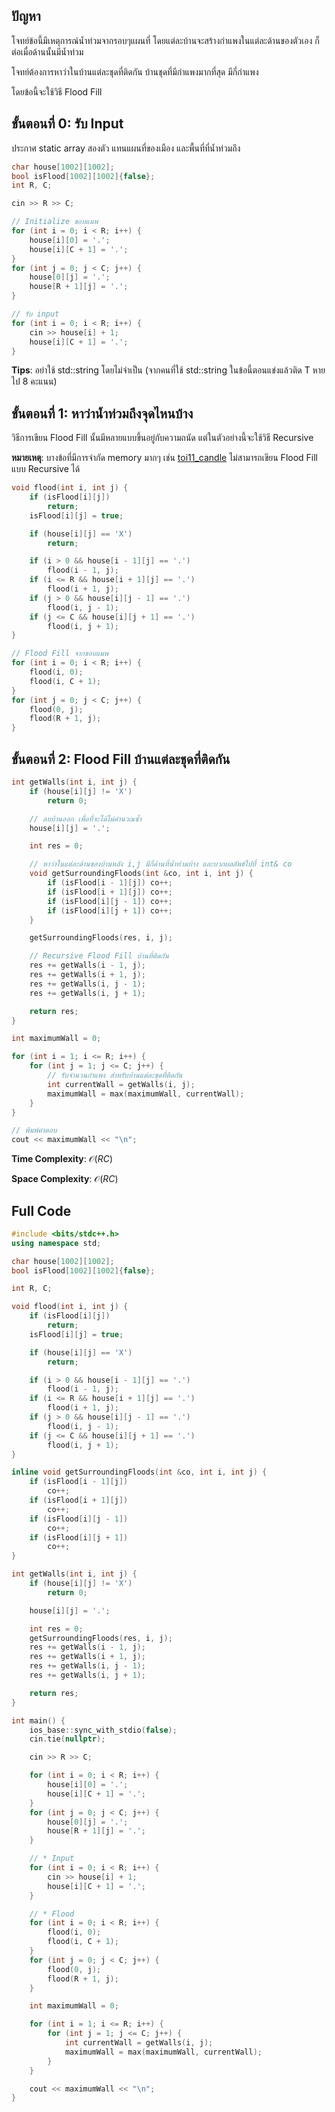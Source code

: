 ## ปัญหา

โจทย์ข้อนี้มีเหตุการณ์น้ำท่วมจากรอบๆแผนที่ โดยแต่ละบ้านจะสร้างกำแพงในแต่ละด้านของตัวเอง ก็ต่อเมื่อด้านนั้นมีน้ำท่วม

โจทย์ต้องการหาว่าในบ้านแต่ละชุดที่ติดกัน บ้านชุดที่มีกำแพงมากที่สุด มีกี่กำแพง

โดยข้อนี้จะใช้วิธี Flood Fill

## ขั้นตอนที่ 0: รับ Input

ประกาศ static array สองตัว แทนแผนที่ของเมือง และพื้นที่ที่น้ำท่วมถึง

```cpp
char house[1002][1002];
bool isFlood[1002][1002]{false};
int R, C;

cin >> R >> C;

// Initialize ขอบแมพ
for (int i = 0; i < R; i++) {
    house[i][0] = '.';
    house[i][C + 1] = '.';
}
for (int j = 0; j < C; j++) {
    house[0][j] = '.';
    house[R + 1][j] = '.';
}

// รับ input
for (int i = 0; i < R; i++) {
    cin >> house[i] + 1;
    house[i][C + 1] = '.';
}
```

**Tips**: อย่าใช้ std::string โดยไม่จำเป็น (จากคนที่ใช้ std::string ในข้อนี้ตอนแข่งแล้วติด T หายไป 8 คะแนน)

## ขั้นตอนที่ 1: หาว่าน้ำท่วมถึงจุดไหนบ้าง

วิธีการเขียน Flood Fill นั้นมีหลายแบบขึ้นอยู่กับความถนัด แต่ในตัวอย่างนี้จะใช้วิธี Recursive

**หมายเหตุ**: บางข้อที่มีการจำกัด memory มากๆ เช่น [toi11_candle](https://beta.programming.in.th/tasks/toi11_candle)
ไม่สามารถเขียน Flood Fill แบบ Recursive ได้

```cpp
void flood(int i, int j) {
    if (isFlood[i][j])
        return;
    isFlood[i][j] = true;

    if (house[i][j] == 'X')
        return;

    if (i > 0 && house[i - 1][j] == '.')
        flood(i - 1, j);
    if (i <= R && house[i + 1][j] == '.')
        flood(i + 1, j);
    if (j > 0 && house[i][j - 1] == '.')
        flood(i, j - 1);
    if (j <= C && house[i][j + 1] == '.')
        flood(i, j + 1);
}

// Flood Fill จากขอบแมพ
for (int i = 0; i < R; i++) {
    flood(i, 0);
    flood(i, C + 1);
}
for (int j = 0; j < C; j++) {
    flood(0, j);
    flood(R + 1, j);
}
```

## ขั้นตอนที่ 2: Flood Fill บ้านแต่ละชุดที่ติดกัน

```cpp
int getWalls(int i, int j) {
    if (house[i][j] != 'X')
        return 0;

    // ลบบ้านออก เพื่อที่จะได้ไม่คำนวณซ้ำ
    house[i][j] = '.';

    int res = 0;

    // หาว่าในแต่ละด้านของบ้านหลัง i,j มีกี่ด้านที่น้ำท่วมบ้าง และบวกผลลัพธ์ไปที่ int& co
    void getSurroundingFloods(int &co, int i, int j) {
        if (isFlood[i - 1][j]) co++;
        if (isFlood[i + 1][j]) co++;
        if (isFlood[i][j - 1]) co++;
        if (isFlood[i][j + 1]) co++;
    }

    getSurroundingFloods(res, i, j);

    // Recursive Flood Fill บ้านที่ติดกัน
    res += getWalls(i - 1, j);
    res += getWalls(i + 1, j);
    res += getWalls(i, j - 1);
    res += getWalls(i, j + 1);

    return res;
}

int maximumWall = 0;

for (int i = 1; i <= R; i++) {
    for (int j = 1; j <= C; j++) {
        // รับจำนวนกำแพง สำหรับบ้านแต่ละชุดที่ติดกัน
        int currentWall = getWalls(i, j);
        maximumWall = max(maximumWall, currentWall);
    }
}

// พิมพ์คำตอบ
cout << maximumWall << "\n";
```

**Time Complexity**: $\mathcal{O}(RC)$

**Space Complexity**: $\mathcal{O}(RC)$

## Full Code

```cpp
#include <bits/stdc++.h>
using namespace std;

char house[1002][1002];
bool isFlood[1002][1002]{false};

int R, C;

void flood(int i, int j) {
    if (isFlood[i][j])
        return;
    isFlood[i][j] = true;

    if (house[i][j] == 'X')
        return;

    if (i > 0 && house[i - 1][j] == '.')
        flood(i - 1, j);
    if (i <= R && house[i + 1][j] == '.')
        flood(i + 1, j);
    if (j > 0 && house[i][j - 1] == '.')
        flood(i, j - 1);
    if (j <= C && house[i][j + 1] == '.')
        flood(i, j + 1);
}

inline void getSurroundingFloods(int &co, int i, int j) {
    if (isFlood[i - 1][j])
        co++;
    if (isFlood[i + 1][j])
        co++;
    if (isFlood[i][j - 1])
        co++;
    if (isFlood[i][j + 1])
        co++;
}

int getWalls(int i, int j) {
    if (house[i][j] != 'X')
        return 0;

    house[i][j] = '.';

    int res = 0;
    getSurroundingFloods(res, i, j);
    res += getWalls(i - 1, j);
    res += getWalls(i + 1, j);
    res += getWalls(i, j - 1);
    res += getWalls(i, j + 1);

    return res;
}

int main() {
    ios_base::sync_with_stdio(false);
    cin.tie(nullptr);

    cin >> R >> C;

    for (int i = 0; i < R; i++) {
        house[i][0] = '.';
        house[i][C + 1] = '.';
    }
    for (int j = 0; j < C; j++) {
        house[0][j] = '.';
        house[R + 1][j] = '.';
    }

    // * Input
    for (int i = 0; i < R; i++) {
        cin >> house[i] + 1;
        house[i][C + 1] = '.';
    }

    // * Flood
    for (int i = 0; i < R; i++) {
        flood(i, 0);
        flood(i, C + 1);
    }
    for (int j = 0; j < C; j++) {
        flood(0, j);
        flood(R + 1, j);
    }

    int maximumWall = 0;

    for (int i = 1; i <= R; i++) {
        for (int j = 1; j <= C; j++) {
            int currentWall = getWalls(i, j);
            maximumWall = max(maximumWall, currentWall);
        }
    }

    cout << maximumWall << "\n";
}
```

